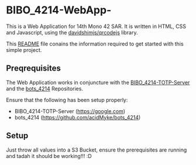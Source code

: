 # BIBO_4214-WebApp-
This is a Web Application for 14th Mono 42 SAR. It is written in HTML, CSS and Javascript, using the [davidshimjs/qrcodejs](https://github.com/davidshimjs/qrcodejs) library.

This [README](README.md) file conains the information required to get started with this simple project.

## Preqrequisites
The Web Application works in conjuncture with the [BIBO_4214-TOTP-Server](https://google.com) and the [bots_4214](https://github.com/acidMyke/bots_4214) Repositories.

Ensure that the following has been setup properly:
* BIBO_4214-TOTP-Server (https://google.com)
* bots_4214 (https://github.com/acidMyke/bots_4214)

## Setup
Just throw all values into a S3 Bucket, ensure the prerequisites are running and tadah it should be working!!! :D